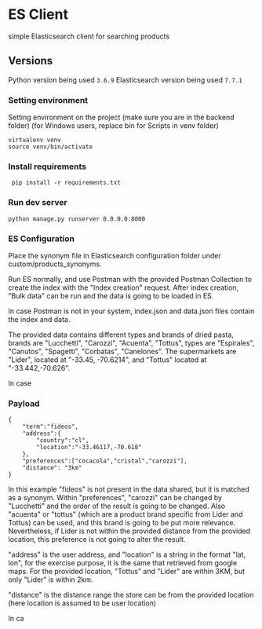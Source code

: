 # ES Client
simple Elasticsearch client for searching products

## Versions

  Python version being used ```3.6.9```
  Elasticsearch version being used ```7.7.1```

### Setting environment  
  Setting environment on the project (make sure you are in the backend folder) (for Windows users, replace bin for Scripts in venv folder)  

    virtualenv venv
    source venv/bin/activate
  
### Install requirements   

     pip install -r requirements.txt

### Run dev server  

    python manage.py runserver 0.0.0.0:8000

### ES Configuration

  Place the synonym file in Elasticsearch configuration folder under custom/products_synonyms.

  Run ES normally, and use Postman with the provided Postman Collection to create the index with the "Index creation" request. After index creation, "Bulk data" can be run and the data is going to be loaded in ES.

  In case Postman is not in your system, index.json and data.json files contain the index and data.

  The provided data contains different types and brands of dried pasta, brands are "Lucchetti", "Carozzi", "Acuenta", "Tottus", types are "Espirales", "Canutos", "Spagetti", "Corbatas", "Canelones". The supermarkets are "Lider", located at "-33.45, -70.6214", and "Tottus" located at "-33.442,-70.626". 

  In case 

### Payload

	{
		"term":"fideos",
		"address":{
			"country":"cl",
			"location":"-33.46117,-70.618"
		},
		"preferences":["cocacola","cristal","carozzi"],
		"distance": "3km"
	}

  In this example "fideos" is not present in the data shared, but it is matched as a synonym. 
  Within "preferences", "carozzi" can be changed by "Lucchetti" and the order of the result is going to be changed. Also "acuenta" or "tottus" (which are a product brand specific from Lider and Tottus) can be used, and this brand is going to be put more relevance. Nevertheless, if Lider is not within the provided distance from the provided location, this preference is not going to alter the result. 

  "address" is the user address, and "location" is a string in the format "lat, lon", for the exercise purpose, it is the same that retrieved from google maps. For the provided location, "Tottus" and "Lider" are within 3KM, but only "Lider" is within 2km.

  "distance" is the distance range the store can be from the provided location (here location is assumed to be user location)

  In ca